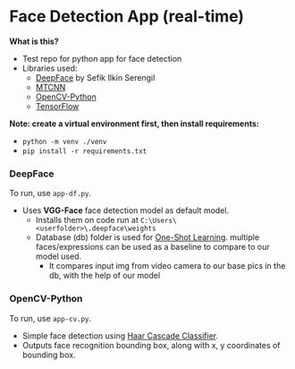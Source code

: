 # Face Detection App (real-time)

**What is this?**

- Test repo for python app for face detection
- Libraries used: 
	- [DeepFace](https://github.com/serengil/deepface) by Sefik Ilkin Serengil
	- [MTCNN](https://pypi.org/project/mtcnn/)
	- [OpenCV-Python](https://pypi.org/project/opencv-python/)
	- [TensorFlow](https://pypi.org/project/tensorflow/)

**Note: create a virtual environment first, then install requirements:**
- `python -m venv ./venv`
- `pip install -r requirements.txt`

### DeepFace
To run, use `app-df.py`.
- Uses **VGG-Face** face detection model as default model.
	- Installs them on code run at `C:\Users\<userfolder>\.deepface\weights`
	- Database (db) folder is used for [One-Shot Learning](https://serokell.io/blog/nn-and-one-shot-learning). multiple faces/expressions can be used as a baseline to compare to our model used.
		- It compares input img from video camera to our base pics in the db, with the help of our model

### OpenCV-Python
To run, use `app-cv.py`.
- Simple face detection using [Haar Cascade Classifier](https://medium.com/analytics-vidhya/haar-cascades-explained-38210e57970d).
- Outputs face recognition bounding box, along with x, y coordinates of bounding box.
